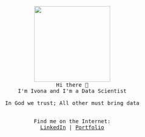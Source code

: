 <p align="center">
  <img src="https://image.flaticon.com/icons/svg/616/616564.svg" width="200px">
  <br>
  <samp>
    Hi there 👋 <br>
    I'm Ivona and I'm a Data Scientist <br>
    <br>
    In God we trust; All other must bring data <br>
    <br>
    <br>
    Find me on the Internet: <br>
    <a href="https://www.linkedin.com/in/ivona-ristova-682524b6">LinkedIn</a> |
    <a href="https://github.com/RistovaIvona">Portfolio</a> <br> 
  </samp>
</p>
